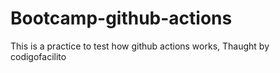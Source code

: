 # Bootcamp-github-actions
This is a practice to test how github actions works, Thaught by codigofacilito
